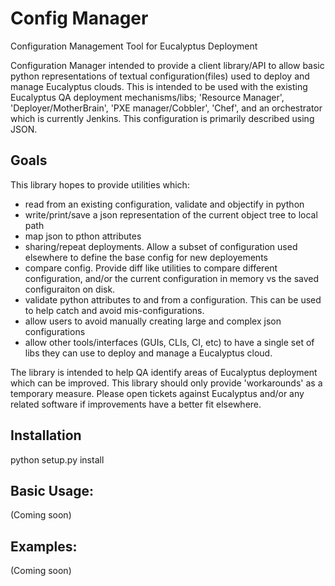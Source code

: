 Config Manager
================

Configuration Management Tool for Eucalyptus Deployment

Configuration Manager intended to provide a client library/API to allow basic
python representations of textual configuration(files) used to deploy and
manage Eucalyptus clouds. This is intended to be used with the existing
Eucalyptus QA deployment mechanisms/libs; 'Resource Manager',
'Deployer/MotherBrain', 'PXE manager/Cobbler', 'Chef', and an orchestrator which
is currently Jenkins.
This configuration is primarily described using JSON.

Goals
------

This library hopes to provide utilities which:
* read from an existing configuration, validate and objectify in python
* write/print/save a json representation of the current object tree to local path
* map json to pthon attributes
* sharing/repeat deployments. Allow a subset of configuration used elsewhere to
  define the base config for new deployements
* compare config. Provide diff like utilities to compare different configuration,
  and/or the current configuration in memory vs the saved configuraiton on disk.
* validate python attributes to and from a configuration. This can be used to
  help catch and avoid mis-configurations.
* allow users to avoid manually creating large and complex json configurations
* allow other tools/interfaces (GUIs, CLIs, CI, etc) to have a single
  set of libs they can use to deploy and manage a Eucalyptus cloud.

The library is intended to help QA identify areas of Eucalyptus deployment
which can be improved. This library should only provide 'workarounds' as a
temporary measure. Please open tickets against Eucalyptus and/or any related
software if improvements have a better fit elsewhere.

Installation
------
python setup.py install

Basic Usage:
------
(Coming soon)


Examples:
------
(Coming soon)






